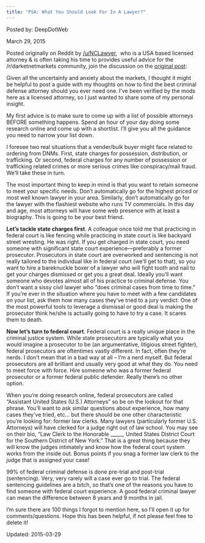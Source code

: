 ```yaml
---
title: "PSA: What You Should Look For In A Lawyer?"
---
```


Posted by: DeepDotWeb 

<span>March 29, 2015</span>




<div class="usertext-body may-blank-within md-container">
<div class="md">
<p>Posted originally on Reddit by <a href="http://www.reddit.com/user/NCLawyer">/u/NCLawyer</a>,  who is a USA based licensed attorney &amp; is often taking his time to provides useful advice for the /r/darketnetmarkets community, join the discussion on the <a href="http://www.reddit.com/r/DarkNetMarkets/comments/30pbnm/psaarticle_what_you_should_look_for_in_a_lawyer/">original post</a>:</p>
<p>Given all the uncertainty and anxiety about the markets, I thought it might be helpful to post a guide with my thoughts on how to find the best criminal defense attorney should you ever need one. I&#8217;ve been verified by the mods here as a licensed attorney, so I just wanted to share some of my personal insight.</p>
<p>My first advice is to make sure to come up with a list of possible attorneys BEFORE something happens. Spend an hour of your day doing some research online and come up with a shortlist. I&#8217;ll give you all the guidance you need to narrow your list down.</p>
<p>I foresee two real situations that a vender/bulk buyer might face related to ordering from DNMs. First, state charges for possession, distribution, or trafficking. Or second, federal charges for any number of possession or trafficking related crimes or more serious crimes like conspiracy/mail fraud. We&#8217;ll take these in turn.</p>
<p>The most important thing to keep in mind is that you want to retain someone to meet your specific needs. Don&#8217;t automatically go for the highest priced or most well known lawyer in your area. Similarly, don&#8217;t automatically go for the lawyer with the flashiest website who runs TV commercials. In this day and age, most attorneys will have some web presence with at least a biography. This is going to be your best friend.</p>
<p><strong>Let&#8217;s tackle state charges first</strong>. A colleague once told me that practicing in federal court is like fencing while practicing in state court is like backyard street wresting. He was right. If you get charged in state court, you need someone with significant state court experience—preferably a former prosecutor. Prosecutors in state court are overworked and sentencing is not really tailored to the individual like in federal court (we&#8217;ll get to that), so you want to hire a bareknuckle boxer of a lawyer who will fight tooth and nail to get your charges dismissed or get you a great deal. Ideally you&#8217;ll want someone who devotes almost all of his practice to criminal defense. You don&#8217;t want a sissy civil lawyer who &#8220;does criminal cases from time to time.&#8221; If you&#8217;re ever in the situation where you have to meet with a few candidates on your list, ask them how many cases they&#8217;ve tried to a jury verdict. One of the most powerful tools to leverage a dismissal or good deal is making the prosecutor think he/she is actually going to have to try a case. It scares them to death.</p>
<p><strong>Now let&#8217;s turn to federal court</strong>. Federal court is a really unique place in the criminal justice system. While state prosecutors are typically what you would imagine a prosecutor to be (an argumentative, litigious street fighter), federal prosecutors are oftentimes vastly different. In fact, often they&#8217;re nerds. I don&#8217;t mean that in a bad way at all &#8211; I&#8217;m a nerd myself. But federal prosecutors are all brilliant and usually very good at what they do. You need to meet force with force. Hire someone who was a former federal prosecutor or a former federal public defender. Really there&#8217;s no other option.</p>
<p>When you&#8217;re doing research online, federal prosecutors are called &#8220;Assistant United States (U.S.) Attorneys&#8221; so be on the lookout for that phrase. You&#8217;ll want to ask similar questions about experience, how many cases they&#8217;ve tried, etc&#8230; but there should be one other characteristic you&#8217;re looking for: former law clerks. Many lawyers (particularly former U.S. Attorneys) will have clerked for a judge right out of law school. You may see on their bio, &#8220;Law Clerk to the Honorable _____, United States District Court for the Southern District of New York.&#8221; That is a great thing because they will know the judges intimately and know how the federal court system works from the inside out. Bonus points if you snag a former law clerk to the judge that is assigned your case!</p>
<p>99% of federal criminal defense is done pre-trial and post-trial (sentencing). Very, very rarely will a case ever go to trial. The federal sentencing guidelines are a bitch, so that&#8217;s one of the reasons you have to find someone with federal court experience. A good federal criminal lawyer can mean the difference between 8 years and 9 months in jail.</p>
<p>I&#8217;m sure there are 100 things I forgot to mention here, so I&#8217;ll open it up for comments/questions. Hope this has been helpful, if not please feel free to delete it!</p>
</div>
</div>

Updated: 2015-03-29